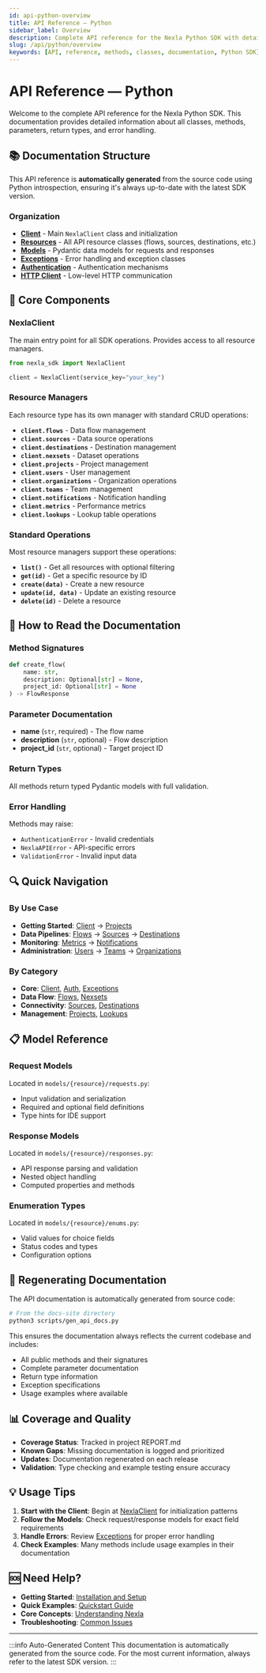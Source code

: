 ```yaml
---
id: api-python-overview
title: API Reference — Python
sidebar_label: Overview
description: Complete API reference for the Nexla Python SDK with detailed method documentation.
slug: /api/python/overview
keywords: [API, reference, methods, classes, documentation, Python SDK]
---
```


# API Reference — Python

Welcome to the complete API reference for the Nexla Python SDK. This documentation provides detailed information about all classes, methods, parameters, return types, and error handling.

## 📚 Documentation Structure

This API reference is **automatically generated** from the source code using Python introspection, ensuring it's always up-to-date with the latest SDK version.

### Organization

- **[Client](modules/nexla_sdk/client)** - Main `NexlaClient` class and initialization
- **[Resources](modules/nexla_sdk/resources)** - All API resource classes (flows, sources, destinations, etc.)
- **[Models](modules/nexla_sdk/models)** - Pydantic data models for requests and responses
- **[Exceptions](modules/nexla_sdk/exceptions)** - Error handling and exception classes
- **[Authentication](modules/nexla_sdk/auth)** - Authentication mechanisms
- **[HTTP Client](modules/nexla_sdk/http_client)** - Low-level HTTP communication

## 🔧 Core Components

### NexlaClient
The main entry point for all SDK operations. Provides access to all resource managers.

```python
from nexla_sdk import NexlaClient

client = NexlaClient(service_key="your_key")
```

### Resource Managers
Each resource type has its own manager with standard CRUD operations:

- **`client.flows`** - Data flow management
- **`client.sources`** - Data source operations  
- **`client.destinations`** - Destination management
- **`client.nexsets`** - Dataset operations
- **`client.projects`** - Project management
- **`client.users`** - User management
- **`client.organizations`** - Organization operations
- **`client.teams`** - Team management
- **`client.notifications`** - Notification handling
- **`client.metrics`** - Performance metrics
- **`client.lookups`** - Lookup table operations

### Standard Operations
Most resource managers support these operations:

- **`list()`** - Get all resources with optional filtering
- **`get(id)`** - Get a specific resource by ID
- **`create(data)`** - Create a new resource
- **`update(id, data)`** - Update an existing resource
- **`delete(id)`** - Delete a resource

## 📖 How to Read the Documentation

### Method Signatures
```python
def create_flow(
    name: str,
    description: Optional[str] = None,
    project_id: Optional[str] = None
) -> FlowResponse
```

### Parameter Documentation
- **name** (`str`, required) - The flow name
- **description** (`str`, optional) - Flow description  
- **project_id** (`str`, optional) - Target project ID

### Return Types
All methods return typed Pydantic models with full validation.

### Error Handling
Methods may raise:
- `AuthenticationError` - Invalid credentials
- `NexlaAPIError` - API-specific errors
- `ValidationError` - Invalid input data

## 🔍 Quick Navigation

### By Use Case
- **Getting Started**: [Client](modules/nexla_sdk/client) → [Projects](modules/nexla_sdk/resources/projects)
- **Data Pipelines**: [Flows](modules/nexla_sdk/resources/flows) → [Sources](modules/nexla_sdk/resources/sources) → [Destinations](modules/nexla_sdk/resources/destinations)
- **Monitoring**: [Metrics](modules/nexla_sdk/resources/metrics) → [Notifications](modules/nexla_sdk/resources/notifications)
- **Administration**: [Users](modules/nexla_sdk/resources/users) → [Teams](modules/nexla_sdk/resources/teams) → [Organizations](modules/nexla_sdk/resources/organizations)

### By Category
- **Core**: [Client](modules/nexla_sdk/client), [Auth](modules/nexla_sdk/auth), [Exceptions](modules/nexla_sdk/exceptions)
- **Data Flow**: [Flows](modules/nexla_sdk/resources/flows), [Nexsets](modules/nexla_sdk/resources/nexsets)
- **Connectivity**: [Sources](modules/nexla_sdk/resources/sources), [Destinations](modules/nexla_sdk/resources/destinations)
- **Management**: [Projects](modules/nexla_sdk/resources/projects), [Lookups](modules/nexla_sdk/resources/lookups)

## 📋 Model Reference

### Request Models
Located in `models/{resource}/requests.py`:
- Input validation and serialization
- Required and optional field definitions
- Type hints for IDE support

### Response Models  
Located in `models/{resource}/responses.py`:
- API response parsing and validation
- Nested object handling
- Computed properties and methods

### Enumeration Types
Located in `models/{resource}/enums.py`:
- Valid values for choice fields
- Status codes and types
- Configuration options

## 🔄 Regenerating Documentation

The API documentation is automatically generated from source code:

```bash
# From the docs-site directory
python3 scripts/gen_api_docs.py
```

This ensures the documentation always reflects the current codebase and includes:
- All public methods and their signatures
- Complete parameter documentation
- Return type information
- Exception specifications
- Usage examples where available

## 📊 Coverage and Quality

- **Coverage Status**: Tracked in project REPORT.md
- **Known Gaps**: Missing documentation is logged and prioritized
- **Updates**: Documentation regenerated on each release
- **Validation**: Type checking and example testing ensure accuracy

## 💡 Usage Tips

1. **Start with the Client**: Begin at [NexlaClient](modules/nexla_sdk/client) for initialization patterns
2. **Follow the Models**: Check request/response models for exact field requirements
3. **Handle Errors**: Review [Exceptions](modules/nexla_sdk/exceptions) for proper error handling
4. **Check Examples**: Many methods include usage examples in their documentation

## 🆘 Need Help?

- **Getting Started**: [Installation and Setup](../../getting-started)
- **Quick Examples**: [Quickstart Guide](../../quickstart)  
- **Core Concepts**: [Understanding Nexla](../../core-concepts)
- **Troubleshooting**: [Common Issues](../../errors)

---

:::info Auto-Generated Content
This documentation is automatically generated from the source code. For the most current information, always refer to the latest SDK version.
:::


